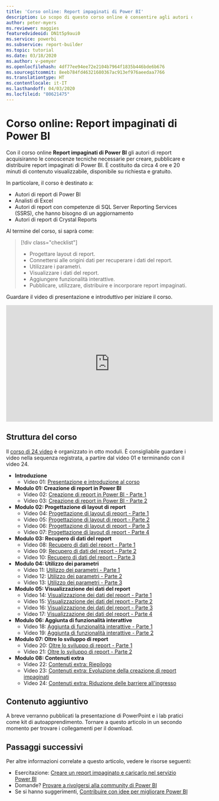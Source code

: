 ```yaml
---
title: 'Corso online: Report impaginati di Power BI'
description: Lo scopo di questo corso online è consentire agli autori di report di ottenere le conoscenze tecniche necessarie per creare, pubblicare e distribuire report impaginati di Power BI.
author: peter-myers
ms.reviewer: maggies
featuredvideoid: DN1t5p9aui0
ms.service: powerbi
ms.subservice: report-builder
ms.topic: tutorial
ms.date: 03/18/2020
ms.author: v-pemyer
ms.openlocfilehash: 4df77ee94ee72e2104b7964f1835b446bde6b676
ms.sourcegitcommit: 8eeb784fd46321680367ac913ef976aeedaa7766
ms.translationtype: HT
ms.contentlocale: it-IT
ms.lasthandoff: 04/03/2020
ms.locfileid: "80621475"
---
```

# <a name="online-course-power-bi-paginated-reports-in-a-day"></a>Corso online: Report impaginati di Power BI

Con il corso online **Report impaginati di Power BI** gli autori di report acquisiranno le conoscenze tecniche necessarie per creare, pubblicare e distribuire report impaginati di Power BI. È costituito da circa 4 ore e 20 minuti di contenuto visualizzabile, disponibile su richiesta e gratuito.

In particolare, il corso è destinato a:

- Autori di report di Power BI
- Analisti di Excel
- Autori di report con competenze di SQL Server Reporting Services (SSRS), che hanno bisogno di un aggiornamento
- Autori di report di Crystal Reports

Al termine del corso, si saprà come:

> [!div class="checklist"]
> - Progettare layout di report.
> - Connettersi alle origini dati per recuperare i dati del report.
> - Utilizzare i parametri.
> - Visualizzare i dati del report.
> - Aggiungere funzionalità interattive.
> - Pubblicare, utilizzare, distribuire e incorporare report impaginati.

Guardare il video di presentazione e introduttivo per iniziare il corso.

<iframe width="560" height="315" src="https://www.youtube.com/embed/DN1t5p9aui0" frameborder="0" allowfullscreen></iframe>

## <a name="course-outline"></a>Struttura del corso

Il [corso di 24 video](https://www.youtube.com/playlist?list=PL1N57mwBHtN1icIhpjQOaRL8r9G-wytpT) è organizzato in otto moduli. È consigliabile guardare i video nella sequenza registrata, a partire dal video 01 e terminando con il video 24.

- **Introduzione**
  - Video 01: [Presentazione e introduzione al corso](https://www.youtube.com/watch?v=DN1t5p9aui0&list=PL1N57mwBHtN1icIhpjQOaRL8r9G-wytpT)
- **Modulo 01: Creazione di report in Power BI**
  - Video 02: [Creazione di report in Power BI - Parte 1](https://www.youtube.com/watch?v=s6Amctk3Z_g&list=PL1N57mwBHtN1icIhpjQOaRL8r9G-wytpT)
  - Video 03: [Creazione di report in Power BI - Parte 2](https://www.youtube.com/watch?v=jXTiYJKw1Rs&list=PL1N57mwBHtN1icIhpjQOaRL8r9G-wytpT)
- **Modulo 02: Progettazione di layout di report**
  - Video 04: [Progettazione di layout di report - Parte 1](https://www.youtube.com/watch?v=EjHANN3rGNs&list=PL1N57mwBHtN1icIhpjQOaRL8r9G-wytpT)
  - Video 05: [Progettazione di layout di report - Parte 2](https://www.youtube.com/watch?v=2CZIrJU_HZU&list=PL1N57mwBHtN1icIhpjQOaRL8r9G-wytpT)
  - Video 06: [Progettazione di layout di report - Parte 3](https://www.youtube.com/watch?v=eaFFzkT6pxE&list=PL1N57mwBHtN1icIhpjQOaRL8r9G-wytpT)
  - Video 07: [Progettazione di layout di report - Parte 4](https://www.youtube.com/watch?v=0z576TI27Vg&list=PL1N57mwBHtN1icIhpjQOaRL8r9G-wytpT)
- **Modulo 03: Recupero di dati del report**
  - Video 08: [Recupero di dati del report - Parte 1](https://www.youtube.com/watch?v=SHGTTYXtio0&list=PL1N57mwBHtN1icIhpjQOaRL8r9G-wytpT)
  - Video 09: [Recupero di dati del report - Parte 2](https://www.youtube.com/watch?v=1Dzd9wb7XUY&list=PL1N57mwBHtN1icIhpjQOaRL8r9G-wytpT)
  - Video 10: [Recupero di dati del report - Parte 3](https://www.youtube.com/watch?v=OFXG7sl5L2o&list=PL1N57mwBHtN1icIhpjQOaRL8r9G-wytpT)
- **Modulo 04: Utilizzo dei parametri**
  - Video 11: [Utilizzo dei parametri - Parte 1](https://www.youtube.com/watch?v=o7WaK88kheA&list=PL1N57mwBHtN1icIhpjQOaRL8r9G-wytpT)
  - Video 12: [Utilizzo dei parametri - Parte 2](https://www.youtube.com/watch?v=okj6wO72clQ&list=PL1N57mwBHtN1icIhpjQOaRL8r9G-wytpT)
  - Video 13: [Utilizzo dei parametri - Parte 3](https://www.youtube.com/watch?v=13-6sWIRD74&list=PL1N57mwBHtN1icIhpjQOaRL8r9G-wytpT)
- **Modulo 05: Visualizzazione dei dati del report**
  - Video 14: [Visualizzazione dei dati del report - Parte 1](https://www.youtube.com/watch?v=b4TxBBtOWSw&list=PL1N57mwBHtN1icIhpjQOaRL8r9G-wytpT)
  - Video 15: [Visualizzazione dei dati del report - Parte 2](https://www.youtube.com/watch?v=JhEa_TugXeE&list=PL1N57mwBHtN1icIhpjQOaRL8r9G-wytpT)
  - Video 16: [Visualizzazione dei dati del report - Parte 3](https://www.youtube.com/watch?v=dliLsRvQB-c&list=PL1N57mwBHtN1icIhpjQOaRL8r9G-wytpT)
  - Video 17: [Visualizzazione dei dati del report - Parte 4](https://www.youtube.com/watch?v=5yHxuRRP_eU&list=PL1N57mwBHtN1icIhpjQOaRL8r9G-wytpT)
- **Modulo 06: Aggiunta di funzionalità interattive**
  - Video 18: [Aggiunta di funzionalità interattive - Parte 1](https://www.youtube.com/watch?v=LInMHpTEaI0&list=PL1N57mwBHtN1icIhpjQOaRL8r9G-wytpT)
  - Video 19: [Aggiunta di funzionalità interattive - Parte 2](https://www.youtube.com/watch?v=b_pr1xsbRJc&list=PL1N57mwBHtN1icIhpjQOaRL8r9G-wytpT)
- **Modulo 07: Oltre lo sviluppo di report**
  - Video 20: [Oltre lo sviluppo di report - Parte 1](https://www.youtube.com/watch?v=1CgDVDslwvs&list=PL1N57mwBHtN1icIhpjQOaRL8r9G-wytpT)
  - Video 21: [Oltre lo sviluppo di report - Parte 2](https://www.youtube.com/watch?v=KRwtl7h0ynI&list=PL1N57mwBHtN1icIhpjQOaRL8r9G-wytpT)
- **Modulo 08: Contenuti extra**
  - Video 22: [Contenuti extra: Riepilogo](https://www.youtube.com/watch?v=w5zlJ8BodxI&list=PL1N57mwBHtN1icIhpjQOaRL8r9G-wytpT)
  - Video 23: [Contenuti extra: Evoluzione della creazione di report impaginati](https://www.youtube.com/watch?v=pevpai65MvY&list=PL1N57mwBHtN1icIhpjQOaRL8r9G-wytpT)
  - Video 24: [Contenuti extra: Riduzione delle barriere all'ingresso](https://www.youtube.com/watch?v=vu32LfckCt8&list=PL1N57mwBHtN1icIhpjQOaRL8r9G-wytpT)

## <a name="additional-content"></a>Contenuto aggiuntivo

A breve verranno pubblicati la presentazione di PowerPoint e i lab pratici come kit di autoapprendimento. Tornare a questo articolo in un secondo momento per trovare i collegamenti per il download.

## <a name="next-steps"></a>Passaggi successivi

Per altre informazioni correlate a questo articolo, vedere le risorse seguenti:

- Esercitazione: [Creare un report impaginato e caricarlo nel servizio Power BI](paginated-reports-quickstart-aw.md)
- Domande? [Provare a rivolgersi alla community di Power BI](https://community.powerbi.com/)
- Se si hanno suggerimenti, [Contribuire con idee per migliorare Power BI](https://ideas.powerbi.com/)
